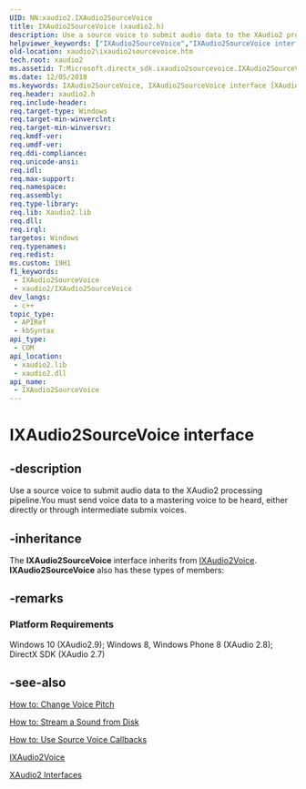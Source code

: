 ```yaml
---
UID: NN:xaudio2.IXAudio2SourceVoice
title: IXAudio2SourceVoice (xaudio2.h)
description: Use a source voice to submit audio data to the XAudio2 processing pipeline.
helpviewer_keywords: ["IXAudio2SourceVoice","IXAudio2SourceVoice interface [XAudio2 Audio Mixing APIs]","IXAudio2SourceVoice interface [XAudio2 Audio Mixing APIs]","described","xaudio2.ixaudio2sourcevoice","xaudio2/IXAudio2SourceVoice"]
old-location: xaudio2\ixaudio2sourcevoice.htm
tech.root: xaudio2
ms.assetid: T:Microsoft.directx_sdk.ixaudio2sourcevoice.IXAudio2SourceVoice
ms.date: 12/05/2018
ms.keywords: IXAudio2SourceVoice, IXAudio2SourceVoice interface [XAudio2 Audio Mixing APIs], IXAudio2SourceVoice interface [XAudio2 Audio Mixing APIs],described, xaudio2.ixaudio2sourcevoice, xaudio2/IXAudio2SourceVoice
req.header: xaudio2.h
req.include-header: 
req.target-type: Windows
req.target-min-winverclnt: 
req.target-min-winversvr: 
req.kmdf-ver: 
req.umdf-ver: 
req.ddi-compliance: 
req.unicode-ansi: 
req.idl: 
req.max-support: 
req.namespace: 
req.assembly: 
req.type-library: 
req.lib: Xaudio2.lib
req.dll: 
req.irql: 
targetos: Windows
req.typenames: 
req.redist: 
ms.custom: 19H1
f1_keywords:
 - IXAudio2SourceVoice
 - xaudio2/IXAudio2SourceVoice
dev_langs:
 - c++
topic_type:
 - APIRef
 - kbSyntax
api_type:
 - COM
api_location:
 - xaudio2.lib
 - xaudio2.dll
api_name:
 - IXAudio2SourceVoice
---
```


# IXAudio2SourceVoice interface


## -description

Use a source voice to submit audio data to the XAudio2 processing pipeline.You must send voice data to a mastering voice to be heard, either directly or through intermediate submix voices.

## -inheritance

The <b>IXAudio2SourceVoice</b> interface inherits from <a href="/windows/desktop/api/xaudio2/nn-xaudio2-ixaudio2voice">IXAudio2Voice</a>. <b>IXAudio2SourceVoice</b> also has these types of members:

## -remarks

<h3><a id="Platform_Requirements"></a><a id="platform_requirements"></a><a id="PLATFORM_REQUIREMENTS"></a>Platform Requirements</h3>
Windows 10 (XAudio2.9); Windows 8, Windows Phone 8 (XAudio 2.8); DirectX SDK (XAudio 2.7)

## -see-also

<a href="/windows/desktop/xaudio2/how-to--change-voice-pitch">How to: Change Voice Pitch</a>



<a href="/windows/desktop/xaudio2/how-to--stream-a-sound-from-disk">How to: Stream a Sound from Disk</a>



<a href="/windows/desktop/xaudio2/how-to--use-source-voice-callbacks">How to: Use Source Voice Callbacks</a>



<a href="/windows/desktop/api/xaudio2/nn-xaudio2-ixaudio2voice">IXAudio2Voice</a>



<a href="/windows/desktop/xaudio2/interfaces">XAudio2 Interfaces</a>

